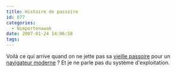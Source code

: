```yaml
---
title: Histoire de passoire
id: 677
categories:
  - Nimportenawak
date: 2007-01-24 14:06:58
tags:
---
```


Voilà ce qui arrive quand on ne jette pas sa [vieille passoire](http://www.microsoft.com/france/windows/ie/default.mspx) pour un [navigateur moderne](http://browsehappy.com/browsers/) ? Et je ne parle pas du système d'exploitation.
 <div style="text-align:center">     <object type="application/x-shockwave-flash" style="width:425px; height:350px" data="http://www.youtube.com/v/eFdm4PxRWd4">         <param name="movie" value="http://www.youtube.com/v/eFdm4PxRWd4"></param>     </object> </div>
